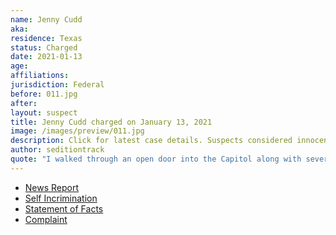 ```yaml
---
name: Jenny Cudd
aka:
residence: Texas
status: Charged
date: 2021-01-13
age:
affiliations:
jurisdiction: Federal
before: 011.jpg
after:
layout: suspect
title: Jenny Cudd charged on January 13, 2021
image: /images/preview/011.jpg
description: Click for latest case details. Suspects considered innocent until proven guilty.
author: seditiontrack
quote: "I walked through an open door into the Capitol along with several hundred other people"
---
```


- [News Report](https://www.cbs7.com/2021/01/13/first-on-cbs7-fbi-arrests-jenny-cudd-for-rioting-at-capitol/)
- [Self Incrimination](https://twitter.com/JoshuaSkinnerTV/status/1349395279179558914?s=20)
- [Statement of Facts](https://www.scribd.com/document/490745903/Jenny-Cudd-and-Eliel-Rosa-Statement-of-Facts)
- [Complaint](https://www.justice.gov/opa/page/file/1353431/download)